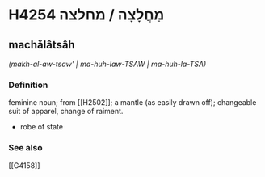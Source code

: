 # H4254 מַחֲלָצָה / מחלצה

## machălâtsâh

_(makh-al-aw-tsaw' | ma-huh-law-TSAW | ma-huh-la-TSA)_

### Definition

feminine noun; from [[H2502]]; a mantle (as easily drawn off); changeable suit of apparel, change of raiment.

- robe of state
### See also

[[G4158]]

